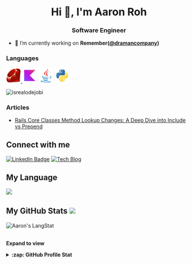 <h1 align="center">Hi 👋, I'm Aaron Roh</h1>
<h3 align="center">Software Engineer</h3>

- 🔭 I’m currently working on **Remember([@dramancompany](https://github.com/dramancompany))**

<h3 align="left">Languages</h3>
<p align="left"> <a href="https://www.java.com" target="_blank" rel="noreferrer">
    
<a href="https://www.ruby-lang.org/en/" target="_blank" rel="noreferrer"> <img src="https://raw.githubusercontent.com/devicons/devicon/master/icons/ruby/ruby-original.svg" alt="ruby" width="40" height="40"/> </a> 
<img src="https://raw.githubusercontent.com/devicons/devicon/master/icons/kotlin/kotlin-original.svg" alt="kotlin" width="40" height="40" target="_blank"></src>
<img src="https://raw.githubusercontent.com/devicons/devicon/master/icons/java/java-original.svg" alt="java" width="40" height="40"/> </a>
<a href="https://www.python.org" target="_blank" rel="noreferrer"> <img src="https://raw.githubusercontent.com/devicons/devicon/master/icons/python/python-original.svg" alt="python" width="40" height="40"/> </a>
</p>

<!-- Profile Views -->

<p align="left"> <img src="https://komarev.com/ghpvc/?username=roharon&label=Profile%20views&color=0e75b6&style=flat" alt="isrealodejobi" />
</p>

### Articles
<!-- BLOG-POST-LIST:START -->
- [Rails Core Classes Method Lookup Changes: A Deep Dive into Include vs Prepend](https://dev.to/roharon/rails-core-classes-method-lookup-changes-a-deep-dive-into-include-vs-prepend-3c26)
<!-- BLOG-POST-LIST:END -->


<h2>Connect with me </h3>
    <p>
        <a href="https://linkedin.com/in/aaronroh"><img src="https://raw.githubusercontent.com/rahuldkjain/github-profile-readme-generator/master/src/images/icons/Social/linked-in-alt.svg" alt="LinkedIn Badge" height="30" width="40"></a> 
<a href="https://blog.aaronroh.org"><img src="https://github.com/rahuldkjain/github-profile-readme-generator/blob/master/src/images/icons/Social/wordpress.svg" alt="Tech Blog" height="30" width="40"></a>
   </p>

 <!-- Conecct section: END -->
 
  <!-- GitHub section -->


## My Language

![](https://ghbadgeapp.azurewebsites.net/api/users/roharon)
  

 ##  My GitHub Stats <img src = "https://i.pinimg.com/originals/65/c4/f4/65c4f452571be1261e9c623f7da488ac.gif" width = 35px> 
 
 <div>
   <img align="center" src="https://github-readme-streak-stats.herokuapp.com/?user=roharon" alt="Aaron's LangStat" />
<!--   <img align="center" src="https://github-readme-stats-sigma-five.vercel.app/api/top-langs?username=roharon&langs_count=10&show_icons=true&locale=en&layout=compact&theme=light" alt="Aaron's language" height="192px"  width="500px"/> -->
</div>

<br/>

**Expand to view**
<details>
  <summary><b>:zap: GitHub Profile Stat</b></summary>
  <img src="https://github-readme-stats.anuraghazra1.vercel.app/api?username=roharon&show_icons=true" />
</details>

<!-- GitHub section: END -->

<!-- THE END -->
